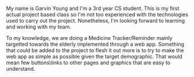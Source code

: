 My name is Garvin Young and I'm a 3rd year CS student. This is my first actual project based class so I'm not too experienced with the technologies used to carry out the project. Nonetheless, I'm looking forward to learning and working with my team.


To my knowledge, we are doing a Medicine Tracker/Reminder mainly targetted towards the elderly implemented through a web app. Something that could be added to the project to flesh it out more is to try to make the web app as simple as possible given the target demographic. That would mean few buttons\links to other pages and graphics that are easy to understand.
